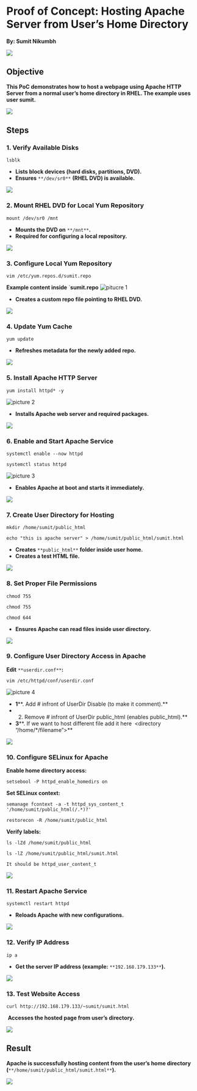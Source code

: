 # **Proof of Concept: Hosting Apache Server from User’s Home Directory**

**By: Sumit Nikumbh**

![](file:///C:/Users/SUMIT/AppData/Local/Temp/msohtmlclip1/01/clip_image001.png)

## **Objective**

**This PoC demonstrates how to host a webpage using Apache HTTP Server from a **normal user’s home directory** in RHEL. The example uses user **sumit**.**

![](file:///C:/Users/SUMIT/AppData/Local/Temp/msohtmlclip1/01/clip_image002.png)

## **Steps**

### **1. Verify Available Disks**

```
lsblk
```

- **Lists block devices (hard disks, partitions, DVD).**
- **Ensures** `**/dev/sr0**` **(RHEL DVD) is available.**

![](file:///C:/Users/SUMIT/AppData/Local/Temp/msohtmlclip1/01/clip_image002.png)

### **2. Mount RHEL DVD for Local Yum Repository**

```
mount /dev/sr0 /mnt
```

- **Mounts the DVD on** `**/mnt**`**.**
- **Required for configuring a local repository.**

![](file:///C:/Users/SUMIT/AppData/Local/Temp/msohtmlclip1/01/clip_image002.png)

### **3. Configure Local Yum Repository**

```
vim /etc/yum.repos.d/sumit.repo
```

**Example content inside** `**sumit.repo**
![pitucre 1 ](apachepicture1.png)

- **Creates a custom repo file pointing to RHEL DVD.**

![](file:///C:/Users/SUMIT/AppData/Local/Temp/msohtmlclip1/01/clip_image005.png)

### **4. Update Yum Cache**

```
yum update
```

- **Refreshes metadata for the newly added repo.**

![](file:///C:/Users/SUMIT/AppData/Local/Temp/msohtmlclip1/01/clip_image005.png)

### **5. Install Apache HTTP Server**

```
yum install httpd* -y
```
![picture 2 ](apachepicture2.png)

- **Installs Apache web server and required packages.**

![](file:///C:/Users/SUMIT/AppData/Local/Temp/msohtmlclip1/01/clip_image002.png)

### **6. Enable and Start Apache Service**

```
systemctl enable --now httpd
```

```
systemctl status httpd
```
![picture 3 ](apachepicture3.png)
- **Enables Apache at boot and starts it immediately.**

![](file:///C:/Users/SUMIT/AppData/Local/Temp/msohtmlclip1/01/clip_image001.png)

### **7. Create User Directory for Hosting**

```
mkdir /home/sumit/public_html
```

```
echo "this is apache server" > /home/sumit/public_html/sumit.html
```

- **Creates** `**public_html**` **folder inside user home.**
- **Creates a test HTML file.**

![](file:///C:/Users/SUMIT/AppData/Local/Temp/msohtmlclip1/01/clip_image002.png)

### **8. Set Proper File Permissions**

```
chmod 755
```

```
chmod 755
```

```
chmod 644
```

- **Ensures Apache can read files inside user directory.**

![](file:///C:/Users/SUMIT/AppData/Local/Temp/msohtmlclip1/01/clip_image002.png)

### **9. Configure User Directory Access in Apache**

**Edit** `**userdir.conf**`**:**

```
vim /etc/httpd/conf/userdir.conf
```
![picture 4 ](apachepicture4.png)
- **1****. Add # infront of UserDir Disable (to make it comment).**
- 2. Remove # infront of UserDir public_html (enables public_html).**
- **3****. If we want to host different file add it here  <directory “/home/*/filename”>**

![](file:///C:/Users/SUMIT/AppData/Local/Temp/msohtmlclip1/01/clip_image012.png)

### **10. Configure SELinux for Apache**

**Enable home directory access:**

```
setsebool -P httpd_enable_homedirs on
```

**Set SELinux context:**

```
semanage fcontext -a -t httpd_sys_content_t '/home/sumit/public_html(/.*)?'
```

```
restorecon -R /home/sumit/public_html
```

**Verify labels:**

```
ls -lZd /home/sumit/public_html
```

```
ls -lZ /home/sumit/public_html/sumit.html
```

```
It should be httpd_user_content_t 
```

![](file:///C:/Users/SUMIT/AppData/Local/Temp/msohtmlclip1/01/clip_image002.png)

### **11. Restart Apache Service**

```
systemctl restart httpd
```

- **Reloads Apache with new configurations.**

![](file:///C:/Users/SUMIT/AppData/Local/Temp/msohtmlclip1/01/clip_image002.png)

### **12. Verify IP Address**

```
ip a
```

- **Get the server IP address (example:** `**192.168.179.133**`**).**

![](file:///C:/Users/SUMIT/AppData/Local/Temp/msohtmlclip1/01/clip_image002.png)

### **13. Test Website Access**

```
curl http://192.168.179.133/~sumit/sumit.html
```

 **Accesses the hosted page from user’s directory.**

![](file:///C:/Users/SUMIT/AppData/Local/Temp/msohtmlclip1/01/clip_image002.png)

## **Result**

**Apache is successfully hosting content from the **user’s home directory** (**`**/home/sumit/public_html/sumit.html**`**).**

![](file:///C:/Users/SUMIT/AppData/Local/Temp/msohtmlclip1/01/clip_image012.png)